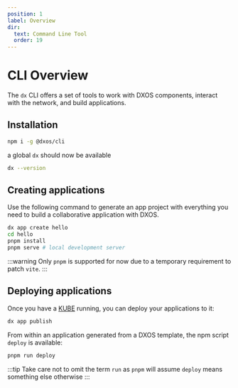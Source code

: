 ```yaml
---
position: 1
label: Overview
dir:
  text: Command Line Tool
  order: 19
---
```

# CLI Overview
The `dx` CLI offers a set of tools to work with DXOS components, interact with the network, and build applications.

## Installation
```bash
npm i -g @dxos/cli
```
a global `dx` should now be available
```bash
dx --version
```

## Creating applications
Use the following command to generate an app project with everything you need to build a collaborative application with DXOS.
```bash
dx app create hello
cd hello
pnpm install
pnpm serve # local development server
```

:::warning
Only `pnpm` is supported for now due to a temporary requirement to patch `vite`.
:::

## Deploying applications
Once you have a [KUBE](../kube) running, you can deploy your applications to it:
```bash
dx app publish
```
From within an application generated from a DXOS template, the npm script `deploy` is available:
```bash
pnpm run deploy
```
:::tip
Take care not to omit the term `run` as `pnpm` will assume `deploy` means something else otherwise
:::